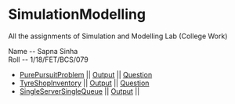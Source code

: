 # SimulationModelling

All the assignments of Simulation and Modelling Lab (College Work) <br />

Name -- Sapna Sinha <br />
Roll -- 1/18/FET/BCS/079 <br/>


- [PurePursuitProblem](1-PurePursuitProblem/PurePursuitProblem.cpp) || [Output](1-PurePursuitProblem/Program1Output.jpeg) || [Question](1-PurePursuitProblem/assignment-1.pdf) <br />
- [TyreShopInventory](2-TyreShopInventoryProblem/TyreShopInventory.cpp) || [Output](2-TyreShopInventoryProblem/Output.jpeg) || [Question](2-TyreShopInventoryProblem/Assignment-2.pdf)
- [SingleServerSingleQueue](3-SingleServerSingleQueue/SingleServerSingleQueue.cpp) || [Output](3-SingleServerSingleQueue/Output3.jpeg) ||
